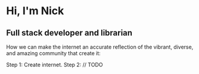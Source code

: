 # Hi, I'm Nick

## Full stack developer and librarian

How we can make the internet an accurate reflection of the vibrant, diverse, and amazing community that create it:

Step 1: Create internet.
Step 2: // TODO
